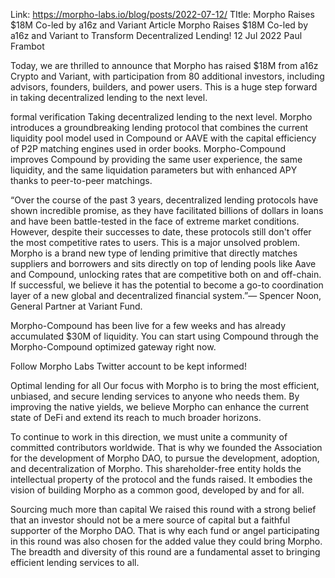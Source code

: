 Link: https://morpho-labs.io/blog/posts/2022-07-12/
TItle: Morpho Raises $18M Co-led by a16z and Variant Article
Morpho Raises $18M Co-led by a16z and Variant to Transform Decentralized Lending!
12 Jul 2022
Paul Frambot

Today, we are thrilled to announce that Morpho has raised $18M from a16z Crypto and Variant, with participation from 80 additional investors, including advisors, founders, builders, and power users. This is a huge step forward in taking decentralized lending to the next level.

formal verification
Taking decentralized lending to the next level.
Morpho introduces a groundbreaking lending protocol that combines the current liquidity pool model used in Compound or AAVE with the capital efficiency of P2P matching engines used in order books. Morpho-Compound improves Compound by providing the same user experience, the same liquidity, and the same liquidation parameters but with enhanced APY thanks to peer-to-peer matchings.

“Over the course of the past 3 years, decentralized lending protocols have shown incredible promise, as they have facilitated billions of dollars in loans and have been battle-tested in the face of extreme market conditions. However, despite their successes to date, these protocols still don't offer the most competitive rates to users. This is a major unsolved problem. Morpho is a brand new type of lending primitive that directly matches suppliers and borrowers and sits directly on top of lending pools like Aave and Compound, unlocking rates that are competitive both on and off-chain. If successful, we believe it has the potential to become a go-to coordination layer of a new global and decentralized financial system.”— Spencer Noon, General Partner at Variant Fund.

Morpho-Compound has been live for a few weeks and has already accumulated $30M of liquidity. You can start using Compound through the Morpho-Compound optimized gateway right now.

Follow Morpho Labs Twitter account to be kept informed!

Optimal lending for all
Our focus with Morpho is to bring the most efficient, unbiased, and secure lending services to anyone who needs them. By improving the native yields, we believe Morpho can enhance the current state of DeFi and extend its reach to much broader horizons.

To continue to work in this direction, we must unite a community of committed contributors worldwide. That is why we founded the Association for the development of Morpho DAO, to pursue the development, adoption, and decentralization of Morpho. This shareholder-free entity holds the intellectual property of the protocol and the funds raised. It embodies the vision of building Morpho as a common good, developed by and for all.

Sourcing much more than capital
We raised this round with a strong belief that an investor should not be a mere source of capital but a faithful supporter of the Morpho DAO. That is why each fund or angel participating in this round was also chosen for the added value they could bring Morpho. The breadth and diversity of this round are a fundamental asset to bringing efficient lending services to all.
